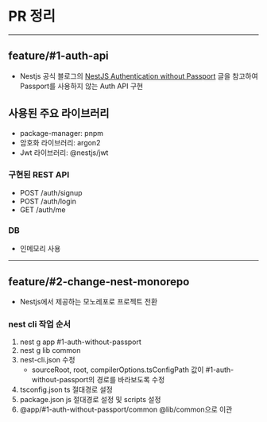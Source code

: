 # PR 정리
---
## feature/#1-auth-api
- Nestjs 공식 블로그의 [NestJS Authentication without Passport](https://trilon.io/blog/nestjs-authentication-without-passport#Building-the-Sign-Up) 글을 참고하여 Passport를 사용하지 않는 Auth API 구현

## 사용된 주요 라이브러리 
- package-manager: pnpm
- 암호화 라이브러리: argon2
- Jwt 라이브러리: @nestjs/jwt

### 구현된 REST API
- POST /auth/signup
- POST /auth/login
- GET /auth/me

### DB 
- 인메모리 사용

---
## feature/#2-change-nest-monorepo
- Nestjs에서 제공하는 모노레포로 프로젝트 전환

### nest cli 작업 순서
1. nest g app #1-auth-without-passport
2. nest g lib common
3. nest-cli.json 수정
   - sourceRoot, root, compilerOptions.tsConfigPath 값이 #1-auth-without-passport의 경로를 바라보도록 수정
4. tsconfig.json ts 절대경로 설정
5. package.json js 절대경로 설정 및 scripts 설정
6. @app/#1-auth-without-passport/common @lib/common으로 이관
